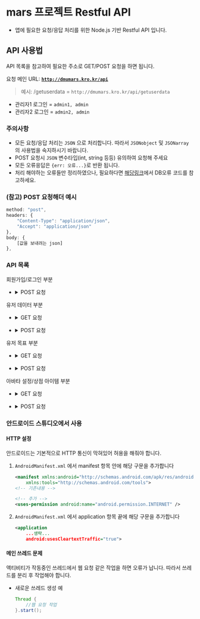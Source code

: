 # mars 프로젝트 Restful API
-   앱에 필요한 요청/응답 처리를 위한 Node.js 기반 Restful API 입니다.

## API 사용법
API 목록을 참고하여 필요한 주소로 GET/POST 요청을 하면 됩니다.

요청 메인 URL: <code><b>http://dmumars.kro.kr/api</b></code>
> 예시: /getuserdata = `http://dmumars.kro.kr/api/getuserdata`
* 관리자1 로그인 = `admin1, admin`
* 관리자2 로그인 = `admin2, admin`

### 주의사항
-   모든 요청/응답 처리는 `JSON` 으로 처리합니다. 따라서 `JSONobject` 및 `JSONarray` 의 사용법을 숙지하시기 바랍니다.
-   POST 요청시 `JSON` 변수타입(int, string 등등) 유의하여 요청해 주세요
-   모든 오류응답은 `{err: 오류...}`로 반환 됩니다.
-   처리 해야하는 오류들만 정리하였으나, 필요하다면 [해당링크](https://dev.mysql.com/doc/mysql-errors/8.0/en/server-error-reference.html)에서 DB오류 코드를 참고하세요.

### (참고) POST 요청해더 예시
```javascript
method: "post",
headers: {
    "Content-Type": "application/json",
    "Accept": "application/json"
},
body: {
    [값을 보내려는 json]
},
```

### API 목록
회원가입/로그인 부분

-   <details>
      <summary>POST 요청</summary>

    #### [/setperson](http://dmumars.kro.kr/api/setperson): 처음 회원 가입시
    요청
    ```javascript
    {id: "id", passwd: "passwd"}
    ```

    정상응답 (code: 200)
    ```javascript
    {results: true}
    // 정상응답 이라는 것을 나타내므로 http응답 코드로도 처리 할 수 있기에 따로 처리할 필요는 없음
    ```

    오류응답 (code: 500)
    -   `{err: "type_err"}`: 요청하는 json 타입이 일치하지 않아서 발생하는 문제<br>
    -   `{err: "ER_DUP_ENTRY"}`: 아이디가 중복되는 오류

    #### [/login](http://dmumars.kro.kr/api/login): 로그인
    요청
    ```javascript
    {id: "admin1", passwd: "admin"}
    ```

    정상응답 (code 200)
    ```javascript
    {
        user_name: "관리자1",   //이름
        user_id: "admin1",  //아이디
        choice_mark: "프로그래밍",  //설정 목표
        user_title: "관리자",   //칭호
        profile_local: "default_profile.png",   //프사 경로
        life: 3,    //목숨
        money: 0,   //제화
        level: 1    //레벨
    }
    ```

    오류응답 (code: 500)
    -   `{err: "type_err"}`: 요청하는 json 타입이 일치하지 않아서 발생하는 문제<br>
    -   `{err: "is_new"}`: 회원 가입만 해놓고 아무런 정보를 입력하지 않은 상태<br>
    -   `{err: "empty"}`: DB에서 해당 회원을 찾을 수 없음(아이디, 페스워드 입력오류)

    #### [/deluser](http://dmumars.kro.kr/api/deluser): 회원 탈퇴
    요청
    ```javascript
    {id: "id", passwd: "passwd"}
    ```

    정상응답 (code: 200)
    ```javascript
    {results: true}
    // 정상응답 이라는 것을 나타내므로 http응답 코드로도 처리 할 수 있기에 따로 처리할 필요는 없음
    ```

    오류응답 (code: 500)
    -   `{err: "type_err"}`: 요청하는 json 타입이 일치하지 않아서 발생하는 문제
</details>

유저 데이터 부분

-   <details>
    <summary>GET 요청</summary>

    #### [/getuserdata/[유저이름]](http://dmumars.kro.kr/api/getuserdata/관리자1): 해당 유저의 정보 리턴
    정상응답 (code: 200)
    ```javascript
    {
        user_name: "관리자1",   //이름
        user_id: "admin1",  //아이디
        choice_mark: "프로그래밍",  //설정 목표
        user_title: "관리자",   //칭호
        profile_local: "default_profile.png",   //프사 경로
        life: 3,    //목숨
        money: 0,   //제화
        level: 1    //레벨
        //유저이름은 관리자1
    }
    ```

    오류응답 (code: 500) 
    -   `{err: "empty"}`: 해당 유저를 찾을 수 없음

    #### [/getfriend/[유저이름]](http://dmumars.kro.kr/api/getfriend/관리자1): 해당 유저의 친구 목록 리턴
    정상응답 (code: 200)   
    ```javascript
    {
        "results":["관리자2"]   //유저이름은 관리자1
    }
    ```

    오류응답 (code: 500)  
    -   `{err: "empty"}`: 해당 유저를 찾을 수 없음

    #### [/getbtmac/[유저이름]](http://dmumars.kro.kr/api/getbtmac/관리자1): 해당 유저의 블루투스 mac 주소 리턴
    정상응답 (code: 200)
    ```javascript
    {
        "bt_mac":"bt_mac1" //유저이름은 관리자1
    }
    ```

    오류응답 (code: 500)  
    -   `{err: "empty"}`: 해당 유저를 찾을 수 없음
</details>

-   <details>
    <summary>POST 요청</summary>

    #### [/setuser](http://dmumars.kro.kr/api/setuser): 유저 정보입력 (최종가입)
    요청
    ```javascript
    {
        user_name: "name",  //닉네임
        user_id: "id",  //아이디
        choice_mark: "프로그래밍",  //선택한 목표
        profile_local: "프사파일 이름" 또는 null //프사 설정 안할꺼면 null 로 설정
    }
    ```

    정상응답 (code: 200)
    ```javascript
    {results: true}
    // 정상응답 이라는 것을 나타내므로 http응답 코드로도 처리 할 수 있기에 따로 처리할 필요는 없음
    ```

    오류응답 (code: 500)  
    -   `{err: "type_err"}`: 요청하는 json 타입이 일치하지 않아서 발생하는 문제<br>
    -   `{err: "ER_DUP_ENTRY"}`: 중복발생<br>
    -   `{err: "ER_NO_REFERENCED_ROW_2"}`: 설정하려는 id, 목표가 DB에 없음(외래키 문제)

    #### [/setmoney](http://dmumars.kro.kr/api/setmoney): 유저 재화 조정
    요청
    ```javascript
    {
        user_name: "관리자1",
        value: 1000
    }
    ```

    정상응답 (code: 200)
      
    ```javascript
    { 
        results: 1000   //설정한 value 값
    }
    ```

    오류응답 (code: 500)  
    -   `{err: "type_err"}`: 요청하는 json 타입이 일치하지 않아서 발생하는 문제

    #### [/setlife](http://dmumars.kro.kr/api/setlife): 유저 목숨 조정
    요청
    ```javascript
    {
        user_name: "관리자1",
        value: 2
    }
    ```

    정상응답 (code: 200)  
    ```javascript
    { 
        results: 2   //설정한 value 값
    }
    ```

    오류응답 (code: 500)
    -   `{err: "type_err"}`: 요청하는 json 타입이 일치하지 않아서 발생하는 문제

    #### [/setlevel](http://dmumars.kro.kr/api/setlevel): 유저 레벨 조정
    요청
    ```javascript
    {
        user_name: "관리자1",
        value: 1
    }
    ```

    정상응답 (code: 200)
    ```javascript
    { 
        results: 1   //설정한 value 값
    }
    ```

    오류응답 (code: 500)  
    -   `{err: "type_err"}`: 요청하는 json 타입이 일치하지 않아서 발생하는 문제

    #### [/setusertitle](http://dmumars.kro.kr/api/setusertitle): 유저 칭호 변경
    요청
    ```javascript
    {
        user_name: "관리자1",
        value: "새싹"
    }
    ```

    정상응답 (code: 200)
    ```javascript
    { 
        results: "새싹"   //설정한 value 값
    }
    ```

    오류응답 (code: 500)
    -   `{err: "type_err"}`: 요청하는 json 타입이 일치하지 않아서 발생하는 문제<br>
    -   `{err: "ER_NO_REFERENCED_ROW_2"}`: 설정하려는 칭호가 DB에 없음(외래키 문제)

    #### [/setname](http://dmumars.kro.kr/api/setname): 유저 이름 변경
    요청
    ```javascript
    {
        curname: "관리자1", //기존이름
        newname: "관리자3"  //바꿀이름
    }
    ```

    정상응답 (code: 200)  
    ```javascript
    { 
        results: "관리자3"  //바꾼이름
    }
    ```

    오류응답 (code: 500)
    -   `{err: "type_err"}`: 요청하는 json 타입이 일치하지 않아서 발생하는 문제<br>
    -   `{err: "exist"}`: 닉네임 중복 발생

    #### [/checkname](http://dmumars.kro.kr/api/checkname): 닉네임 중복 체크
    요청
    ```javascript
    {
        user_name: "닉네임" //닉네임 
    }
    ```

    정상응답 (code: 200)
    ```javascript
    {
        results: true 또는 false // 중복이면 false 아니면 true
    }
    ```

    오류응답 (code: 500)  
    -   `{err: "type_err"}`: 요청하는 json 타입이 일치하지 않아서 발생하는 문제

    #### [/setfriend](http://dmumars.kro.kr/api/setfriend): 친구추가
    요청
    ```javascript
    {
        user_name: "관리자1",   //친구추가 요청자 닉네임
        friend: "관리자2"  //친구 닉네임
    }
    ```

    정상응답 (code: 200)  
    ```javascript
    {results: true}
    // 정상응답 이라는 것을 나타내므로 http응답 코드로도 처리 할 수 있기에 따로 처리할 필요는 없음
    ```

    오류응답 (code: 500)
    -   `{err: "type_err"}`: 요청하는 json 타입이 일치하지 않아서 발생하는 문제<br>
    -   `{err: "ER_DUP_ENTRY"}`: 이미 친구 상태임

    #### [/delfriend](http://dmumars.kro.kr/api/delfriend): 친구삭제
    요청
    ```javascript
    {
        user_name: "관리자1", // 친삭 요청자 닉네임
        friend: "관리자2"  // 친구 닉네임
    }
    ```

    정상응답 (code: 200)  
    ```javascript
    {results: true}
    // 정상응답 이라는 것을 나타내므로 http응답 코드로도 처리 할 수 있기에 따로 처리할 필요는 없음
    ```

    오류응답 (code: 500)
    -   `{err: "type_err"}`: 요청하는 json 타입이 일치하지 않아서 발생하는 문제

    #### [/uploadprofile](http://dmumars.kro.kr/api/uploadprofile): 프로필 사진 업로드
    > 파일 업로드 부분은 예제코드 참고, 파일은 [jpg, jpeg, png] 만 업로드 가능

    요청
    ```javascript
    {
        user_name: string, // 유저닉네임
    }
    ```

    정상응답 (code: 200)  
    ```javascript
    {results: true}
    // 정상응답 이라는 것을 나타내므로 http응답 코드로도 처리 할 수 있기에 따로 처리할 필요는 없음
    ```

    오류응답 (code: 500)
    -   `{err: "file_upload_err"}`: 파일 업로드 과정에서 오류가 생김<br><br>
</details>

</details>

유저 목표 부분

-   <details>
    <summary>GET 요청</summary>

    #### [/getdetailmark/[스킬명]/[주차]](http://dmumars.kro.kr/api/getdetailmark/css/1): 세부 목표에 id 값과 세부목표를 리턴
    정상응답 (code: 200)
    ```javascript
    {"results":[{"mark_id":1,"mark_list":"css의 1주차 강의를 들으시오."}]}  //스킬명 = css , 레벨 = 1

    /* results에 jsonarray가 있고 그 안에 jsonobject가 들어가있는 형태임 파싱시 주의
    스킬명은 스킬트리에 적힌 스킬명 */
    ```

    오류응답 (code: 500)
    - `{ err: "empty" }`: 스킬명이나 해당 주차가 DB에 존재하지 않음

    #### [/getuserskill/[유저이름]](http://dmumars.kro.kr/api/getuserskill/관리자1): 해당 유저의 선택한 스킬트리를 리턴
    정상응답 (code: 200)
    ```javascript
    {"results":["css","html","java","python"]}  //선택한 스킬트리
    ```

    오류응답 (code: 500)
    - `{ err: "empty" }`: 해당 유저가 DB 에 존재하지 않음

    #### [/getusermark/[유저이름]/[스킬명]/[주차]](http://dmumars.kro.kr/api/getusermark/관리자1/css/1): 해당 유저의 선택한 스킬트리를 리턴
    정상응답 (code: 200)
    ```javascript
    {
        "results":
        [{
            "mark_id":3,    //목표 아이디
            "progress":100, //진행도
            "date":"2023-07-09T00:00:00.000Z"   //진행날짜
            
            /* results에 jsonarray가 있고 그 안에 jsonobject가 들어가있는 형태임 파싱시 주의
            목표 아이디는 /getdetailmark 에서 값을 얻어 적절히 사용할것 */
        }]
    }
    ```

    오류응답 (code: 500)
    - `{ err: "empty" }`: 이름, 스킬명, 해당주차가 DB에 존재하지 않음

    #### [/getmoredata/[목표 아이디]](http://dmumars.kro.kr/api/getmoredata/1): 해당 세부목표에 추가 자료를 제공
    정상응답 (code: 200)
    ```javascript
    {
        "results":["https://www.youtube.com/watch?v=asasd", "https://www.youtube.com/watch?v=pkr48S22zH0"]

        /* 해당 세부목표에 유튜브 링크 같은 요소 제공 
        목표 아이디는 /getdetailmark 에서 값을 얻어 적절히 사용할것 */
    }
    ```
    오류응답 (code: 500)
    - `{ err: "empty" }`: 해당 목표id 가 존재하지 않음

    #### [/getskilltree/[목표명]](http://dmumars.kro.kr/api/getskilltree/프로그래밍): 해당 목표에 대한 스킬트리 리턴
    > 목표: 프로그래밍, 등산

    정상응답 (code: 200)
    ```javascript
    {
        "results":
        [
            {"skill_field":"css","skill_level":1},
            {"skill_field":"python","skill_level":1},
            {"skill_field":"html","skill_level":1},
            {"skill_field":"java","skill_level":1},
            {"skill_field":"js","skill_level":2},
            {"skill_field":"backend","skill_level":3},
            {"skill_field":"frontend","skill_level":3},
            {"skill_field":"중간시험","skill_level":4},
            {"skill_field":"jsp","skill_level":5},
            {"skill_field":"node","skill_level":5},
            {"skill_field":"diango","skill_level":5},
            {"skill_field":"react","skill_level":5},
            {"skill_field":"spring","skill_level":5}
        ]

        // results에 jsonarray가 있고 그 안에 jsonobject가 들어가있는 형태임 파싱시 주의
    }
    ```

    오류응답 (code: 500)
    - `{ err: "empty" }`: 해당 목표가 존재하지않음
</details>

-   <details>
      <summary>POST 요청</summary>

    #### [/setuserskill](http://dmumars.kro.kr/api/setuserskill): 사용자 세부진행 목표 설정
    요청
    ```javascript
    {
        user_name: "관리자1",   //닉네임
        mark_id: 1, //목표아이디
        progress: 100,  //진행도

        //목표 아이디는 /getdetailmark 에서 값을 얻어 적절히 사용할것
    }
    ```

    정상응답 (code: 200)
    ```javascript
    {results: true}
    // 정상응답 이라는 것을 나타내므로 http응답 코드로도 처리 할 수 있기에 따로 처리할 필요는 없음
    ```

    오류응답 (code: 500)  
    -   `{err: "type_err"}`: 요청하는 json 타입이 일치하지 않아서 발생하는 문제<br>
    -   `{err: "ER_NO_REFERENCED_ROW_2"}`: 닉네임 또는 목표아이디가 DB에 존재하지 않음

    </details>
</details>

아바타 설정/상점 아이템 부분

-   <details>
    <summary>GET 요청</summary>

    #### [/getuseravatar/[유저이름]](http://dmumars.kro.kr/api/getuseravatar/관리자1): 유저의 아바타 파일들 불러오기
    정상응답 (code: 200)
    ```javascript
    {
        look:"식별하는무언가1",   //표정
        color:"식별하는무언가2"   //색상
    }
    ```

    오류응답 (code: 500)
    - `{ err: "empty" }`: 해당 유저가 DB 에 존재하지 않음

</details>

-   <details>
      <summary>POST 요청</summary>

    #### [/setuseravatar](http://dmumars.kro.kr/api/setuseravatar): 유저 아바타 파일 저장
    요청
    ```javascript
    {
        user_name: "관리자1",
        look: "식별하는무언가", //표정
        color: "식별하는무언가2",   //색상

        /* 프론트에서 유저가 선택한 표정이랑 색상정보를 식별할수 있는 값으로 저장 해야함 */
    }
    ```

    정상응답 (code: 200)
    ```javascript
    {results: true}
    // 정상응답 이라는 것을 나타내므로 http응답 코드로도 처리 할 수 있기에 따로 처리할 필요는 없음
    ```

    오류응답 (code: 500)  
    -   `{err: "type_err"}`: 요청하는 json 타입이 일치하지 않아서 발생하는 문제<br>
    -   `{err: "ER_NO_REFERENCED_ROW_2"}`: 닉네임이 DB에 존재하지 않음
    </details>

### 안드로이드 스튜디오에서 사용
#### HTTP 설정
안드로이드는 기본적으로 HTTP 통신이 막혀있어 허용을 해줘야 합니다.

1. `AndroidManifest.xml` 에서 manifest 항목 안에 해당 구문을 추가합니다<br>

    ```xml
    <manifest xmlns:android="http://schemas.android.com/apk/res/android"
        xmlns:tools="http://schemas.android.com/tools">
    <!-- 기존내용 -->

    <!-- 추가 -->
    <uses-permission android:name="android.permission.INTERNET" /> 
    ```


2. `AndroidManifest.xml` 에서 application 항목 끝에 해당 구문을 추가합니다
    ```xml
    <application
        ...생략...
        android:usesCleartextTraffic="true"> 
    ```
#### 메인 쓰레드 문제
액티비티가 작동중인 쓰레드에서 웹 요청 같은 작업을 하면 오류가 납니다. 따라서 쓰레드를 분리 후 작업해야 합니다.

- 새로운 쓰레드 생성 예

    ```java
    Thread {
        //웹 요청 작업
    }.start();
    ```